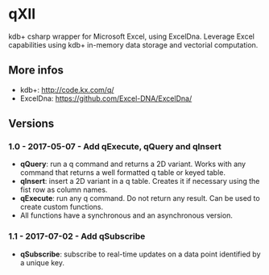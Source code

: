 # qXll
kdb+ csharp wrapper for Microsoft Excel, using ExcelDna.
Leverage Excel capabilities using kdb+ in-memory data storage and vectorial computation.


## More infos
* kdb+: http://code.kx.com/q/
* ExcelDna: https://github.com/Excel-DNA/ExcelDna/


## Versions 

### 1.0 - 2017-05-07 - Add qExecute, qQuery and qInsert
* **qQuery**: run a q command and returns a 2D variant. Works with any command that returns a well formatted q table or keyed table.
* **qInsert**: insert a 2D variant in a q table. Creates it if necessary using the fist row as column names.
* **qExecute**: run any q command. Do not return any result. Can be used to create custom functions.
* All  functions have a synchronous and an asynchronous version.
      
### 1.1 - 2017-07-02 - Add qSubscribe
* **qSubscribe**: subscribe to real-time updates on a data point identified by a unique key.
      
      
